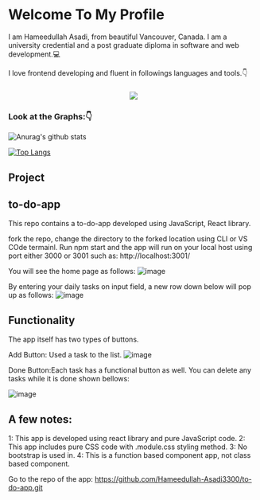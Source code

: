   #### <h1>Welcome To My Profile</h1>
  I am Hameedullah Asadi, from beautiful Vancouver, Canada. I am a university credential and a post graduate diploma
  in software and web development.:computer:
  
  I love frontend developing and fluent in followings languages and tools.:point_down:
  <h3 align="center">
  <a href="https://skillicons.dev">
    <img src="https://skillicons.dev/icons?i=html,css,bootstrap,javascript,react,git,github,cs,dotnet,visualstudio,mysql" />
  </a>

### Look at the Graphs::point_down:
![Anurag's github stats](https://github-readme-stats.vercel.app/api?username=Hameedullah-Asadi3300&show_icons=true&theme=merko)

[![Top Langs](https://github-readme-stats.vercel.app/api/top-langs/?username=Hameedullah-Asadi3300&layout=compact)](https://github.com/Hameedullah-Asadi3300/github-readme-stats)

## Project
## to-do-app
This repo contains a to-do-app developed using JavaScript, React library.

fork the repo, change the directory to the forked location using CLI or VS COde termainl. Run npm start
and the app will run on your local host using port either 3000 or 3001 such as: http://localhost:3001/

You will see the home page as follows:
![image](https://github.com/Hameedullah-Asadi3300/to-do-app/assets/123219655/dd1a1f9f-6969-4f35-9e4b-c14f677c6feb)

By entering your daily tasks on input field, a new row down below will pop up as follows:
![image](https://github.com/Hameedullah-Asadi3300/to-do-app/assets/123219655/429c04e2-aa84-4338-b85b-db90461582d0)

## Functionality
The app itself has two types of buttons.

Add Button:
Used a task to the list.
![image](https://github.com/Hameedullah-Asadi3300/to-do-app/assets/123219655/ccd03c89-6f28-4a35-bc8f-55375d5b52f9)


Done Button:Each task has a functional button as well. You can delete any tasks while it is done shown bellows:

![image](https://github.com/Hameedullah-Asadi3300/to-do-app/assets/123219655/c44d2ba8-6514-4f06-b6bf-676987d15403)

## A few notes:
1: This app is developed using react library and pure JavaScript code.
2: This app includes pure CSS code with .module.css styling method.
3: No bootstrap is used in.
4: This is a function based component app, not class based component.

Go to the repo of the app: https://github.com/Hameedullah-Asadi3300/to-do-app.git
